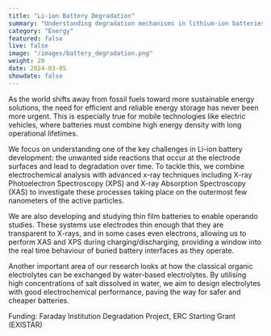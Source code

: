 ```yaml
---
title: "Li-ion Battery Degradation"
summary: "Understanding degradation mechanisms in lithium-ion batteries through operando studies and advanced spectroscopy."
category: "Energy"
featured: false
live: false
image: "/images/battery_degradation.png"
weight: 20
date: 2024-03-05
showdate: false
---
```


As the world shifts away from fossil fuels toward more sustainable energy solutions, the need for efficient and reliable energy storage has never been more urgent. This is especially true for mobile technologies like electric vehicles, where batteries must combine high energy density with long operational lifetimes.

We focus on understanding one of the key challenges in Li-ion battery development: the unwanted side reactions that occur at the electrode surfaces and lead to degradation over time. To tackle this, we combine electrochemical analysis with advanced x-ray techniques including X-ray Photoelectron Spectroscopy (XPS) and X-ray Absorption Spectroscopy (XAS) to investigate these processes taking place on the outermost few nanometers of the active particles.

We are also developing and studying thin film batteries to enable operando studies. These systems use electrodes thin enough that they are transparent to X-rays, and in some cases even electrons, allowing us to perform XAS and XPS during charging/discharging, providing  a window into the real time behaviour of buried battery interfaces as they operate.

Another important area of our research looks at how the classical organic electrolytes can be exchanged by water-based electrolytes. By utilising high concentrations of salt dissolved in water, we aim to design electrolytes with good electrochemical performance, paving the way for safer and cheaper batteries.

Funding: Faraday Institution Degradation Project, ERC Starting Grant (EXISTAR)
